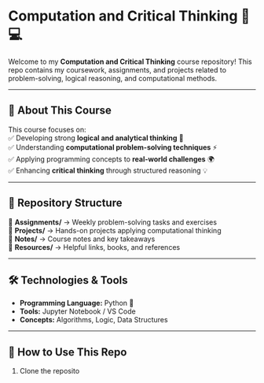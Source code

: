 # **Computation and Critical Thinking** 🧠💻  

Welcome to my **Computation and Critical Thinking** course repository! This repo contains my coursework, assignments, and projects related to problem-solving, logical reasoning, and computational methods.  

---

## **📌 About This Course**  
This course focuses on:  
✅ Developing strong **logical and analytical thinking** 🧐  
✅ Understanding **computational problem-solving techniques** ⚡  
✅ Applying programming concepts to **real-world challenges** 🌍  
✅ Enhancing **critical thinking** through structured reasoning 💡  

---

## **📂 Repository Structure**  
📁 **Assignments/** → Weekly problem-solving tasks and exercises  
📁 **Projects/** → Hands-on projects applying computational thinking  
📁 **Notes/** → Course notes and key takeaways  
📁 **Resources/** → Helpful links, books, and references  

---

## **🛠️ Technologies & Tools**  
- **Programming Language:** Python 🐍  
- **Tools:** Jupyter Notebook / VS Code  
- **Concepts:** Algorithms, Logic, Data Structures  

---

## **🚀 How to Use This Repo**  
1. Clone the reposito
